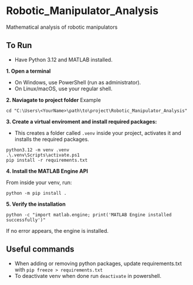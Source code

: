 # Robotic_Manipulator_Analysis
Mathematical analysis of robotic manipulators

## To Run
- Have Python 3.12 and MATLAB installed.

**1. Open a terminal**
- On Windows, use PowerShell (run as administrator).
- On Linux/macOS, use your regular shell.

**2. Naviagate to project folder**
Example
```
cd "C:\Users\<YourName>\path\to\project\Robotic_Manipulator_Analysis"
```

**3. Create a virtual enviroment and install required packages:**
- This creates a folder called `.venv` inside your project, activates it and installs the required packages.
```
python3.12 -m venv .venv
.\.venv\Scripts\activate.ps1
pip install -r requirements.txt
```

**4. Install the MATLAB Engine API**

From inside your venv, run:
```cd "C:\Program Files\MATLAB\<your version>\extern\engines\python"
python -m pip install .
```

**5. Verify the installation**
```
python -c "import matlab.engine; print('MATLAB Engine installed successfully')"
```

If no error appears, the engine is installed.

## Useful commands
- When adding or removing python packages, update requirements.txt with `pip freeze > requirements.txt`
- To deactivate venv when done run `deactivate` in powershell.
